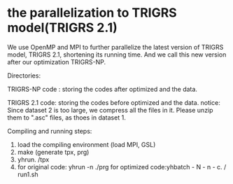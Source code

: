 # the parallelization to TRIGRS model(TRIGRS 2.1)
We use OpenMP and MPI to further parallelize the latest version of TRIGRS model, TRIGRS 2.1, shortening its running time.
And we call this new version after our optimization TRIGRS-NP.

Directories:

TRIGRS-NP code : storing the codes after optimized and the data.

TRIGRS 2.1 code: storing the codes before optimized and the data.
notice: Since dataset 2 is too large, we compress all the files in it. 
        Please unzip them to ".asc" files, as thoes in dataset 1.

Compiling and running steps: 
1) load the compiling environment (load MPI, GSL)
2) make (generate tpx, prg) 
3) yhrun. /tpx
4) for original code: yhrun -n ./prg
   for optimized code:yhbatch - N - n - c. / run1.sh
